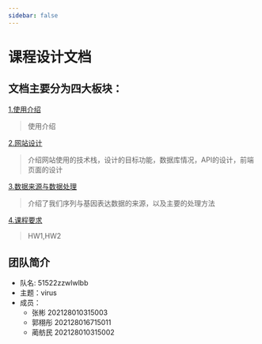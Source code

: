 ```yaml
---
sidebar: false
---
```

# 课程设计文档

## 文档主要分为四大板块：

[1.使用介绍](/usage/)
> 使用介绍

[2.网站设计](/design/)
> 介绍网站使用的技术栈，设计的目标功能，数据库情况，API的设计，前端页面的设计

[3.数据来源与数据处理](/data/)
> 介绍了我们序列与基因表达数据的来源，以及主要的处理方法

[4.课程要求](/project)
> HW1,HW2

## 团队简介

+ 队名: 51522zzwlwlbb
+ 主题：virus
+ 成员：
    + 张彬 202128010315003
    + 郭栩彤 202128016715011
    + 蔺舫民 202128010315002
